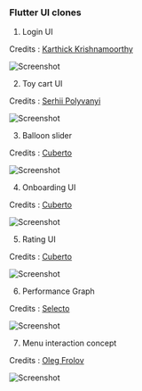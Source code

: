 ### Flutter UI clones

1. Login UI

Credits : [Karthick Krishnamoorthy](https://dribbble.com/shots/6969883--001-Sign-up-form-DailyUI-challenge)

![Screenshot](login_ui.png)


2. Toy cart UI

Credits : [Serhii Polyvanyi](https://dribbble.com/shots/6975747-Mobile-App-for-Toy-Store-Inner-screens)

![Screenshot](toy_cart_ui.png)


3. Balloon slider

Credits : [Cuberto](https://dribbble.com/shots/6549207-Balloon-Slider-Control)

![Screenshot](balloon_slider.gif)


4. Onboarding UI

Credits : [Cuberto](https://dribbble.com/shots/6654320-Animated-Onboarding-Screens)

![Screenshot](onboarding_ui.gif)


5. Rating UI

Credits : [Cuberto](https://dribbble.com/shots/7060121-Rate-your-ride-animated-SWIFT)

![Screenshot](rating_ui.gif)


6. Performance Graph

Credits : [Selecto](https://dribbble.com/shots/7112902-Soccer-player-profile)

![Screenshot](performance_graph.gif)


7. Menu interaction concept

Credits : [Oleg Frolov](https://dribbble.com/shots/7197834-Menu-Interaction-Concept)

![Screenshot](menu_interaction_concept.gif)